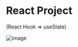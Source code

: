 # React Project 
(React Hook => useState)

![image](https://user-images.githubusercontent.com/90147636/178438972-cc9ba30b-95fc-4507-b2ba-0df095bc9ee6.png)

